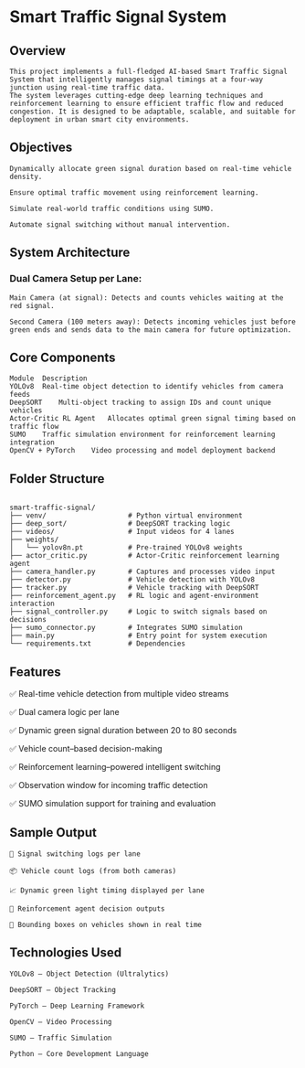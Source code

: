 # Smart Traffic Signal System 


## Overview
```
This project implements a full-fledged AI-based Smart Traffic Signal System that intelligently manages signal timings at a four-way junction using real-time traffic data.
The system leverages cutting-edge deep learning techniques and reinforcement learning to ensure efficient traffic flow and reduced congestion. It is designed to be adaptable, scalable, and suitable for deployment in urban smart city environments.
```

## Objectives

```
Dynamically allocate green signal duration based on real-time vehicle density.

Ensure optimal traffic movement using reinforcement learning.

Simulate real-world traffic conditions using SUMO.

Automate signal switching without manual intervention.
```


## System Architecture

### Dual Camera Setup per Lane:
```
Main Camera (at signal): Detects and counts vehicles waiting at the red signal.

Second Camera (100 meters away): Detects incoming vehicles just before green ends and sends data to the main camera for future optimization.
```


## Core Components
```
Module	Description
YOLOv8	Real-time object detection to identify vehicles from camera feeds
DeepSORT	Multi-object tracking to assign IDs and count unique vehicles
Actor-Critic RL Agent	Allocates optimal green signal timing based on traffic flow
SUMO	Traffic simulation environment for reinforcement learning integration
OpenCV + PyTorch	Video processing and model deployment backend
```

## Folder Structure
```

smart-traffic-signal/
├── venv/                    # Python virtual environment
├── deep_sort/               # DeepSORT tracking logic
├── videos/                  # Input videos for 4 lanes
├── weights/
│   └── yolov8n.pt           # Pre-trained YOLOv8 weights
├── actor_critic.py          # Actor-Critic reinforcement learning agent
├── camera_handler.py        # Captures and processes video input
├── detector.py              # Vehicle detection with YOLOv8
├── tracker.py               # Vehicle tracking with DeepSORT
├── reinforcement_agent.py   # RL logic and agent-environment interaction
├── signal_controller.py     # Logic to switch signals based on decisions
├── sumo_connector.py        # Integrates SUMO simulation
├── main.py                  # Entry point for system execution
└── requirements.txt         # Dependencies

```

## Features
✅ Real-time vehicle detection from multiple video streams

✅ Dual camera logic per lane

✅ Dynamic green signal duration between 20 to 80 seconds

✅ Vehicle count–based decision-making

✅ Reinforcement learning–powered intelligent switching

✅ Observation window for incoming traffic detection

✅ SUMO simulation support for training and evaluation



## Sample Output
```
📌 Signal switching logs per lane

📦 Vehicle count logs (from both cameras)

📈 Dynamic green light timing displayed per lane

🧠 Reinforcement agent decision outputs

🎥 Bounding boxes on vehicles shown in real time
```

## Technologies Used
```
YOLOv8 – Object Detection (Ultralytics)

DeepSORT – Object Tracking

PyTorch – Deep Learning Framework

OpenCV – Video Processing

SUMO – Traffic Simulation

Python – Core Development Language
```



